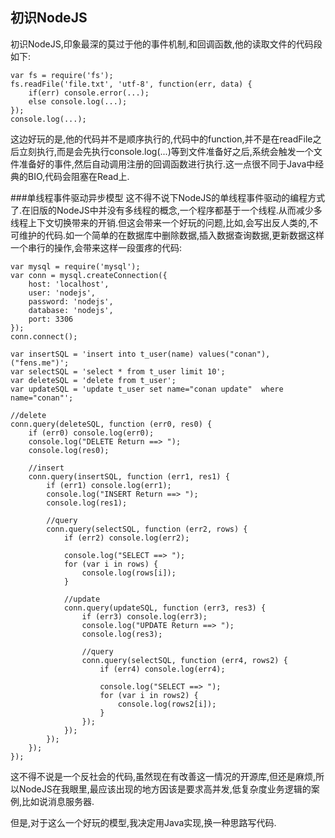 初识NodeJS
---

初识NodeJS,印象最深的莫过于他的事件机制,和回调函数,他的读取文件的代码段如下:
```
var fs = require('fs');
fs.readFile('file.txt', 'utf-8', function(err, data) {
    if(err) console.error(...);
    else console.log(...);
});
console.log(...);
```
这边好玩的是,他的代码并不是顺序执行的,代码中的function,并不是在readFile之后立刻执行,而是会先执行console.log(...)等到文件准备好之后,系统会触发一个文件准备好的事件,然后自动调用注册的回调函数进行执行.这一点很不同于Java中经典的BIO,代码会阻塞在Read上.

###单线程事件驱动异步模型
这不得不说下NodeJS的单线程事件驱动的编程方式了.在旧版的NodeJS中并没有多线程的概念,一个程序都基于一个线程.从而减少多线程上下文切换带来的开销.但这会带来一个好玩的问题,比如,会写出反人类的,不可维护的代码.如一个简单的在数据库中删除数据,插入数据查询数据,更新数据这样一个串行的操作,会带来这样一段蛋疼的代码:
```
var mysql = require('mysql');
var conn = mysql.createConnection({
    host: 'localhost',
    user: 'nodejs',
    password: 'nodejs',
    database: 'nodejs',
    port: 3306
});
conn.connect();

var insertSQL = 'insert into t_user(name) values("conan"),("fens.me")';
var selectSQL = 'select * from t_user limit 10';
var deleteSQL = 'delete from t_user';
var updateSQL = 'update t_user set name="conan update"  where name="conan"';

//delete
conn.query(deleteSQL, function (err0, res0) {
    if (err0) console.log(err0);
    console.log("DELETE Return ==> ");
    console.log(res0);

    //insert
    conn.query(insertSQL, function (err1, res1) {
        if (err1) console.log(err1);
        console.log("INSERT Return ==> ");
        console.log(res1);

        //query
        conn.query(selectSQL, function (err2, rows) {
            if (err2) console.log(err2);

            console.log("SELECT ==> ");
            for (var i in rows) {
                console.log(rows[i]);
            }

            //update
            conn.query(updateSQL, function (err3, res3) {
                if (err3) console.log(err3);
                console.log("UPDATE Return ==> ");
                console.log(res3);

                //query
                conn.query(selectSQL, function (err4, rows2) {
                    if (err4) console.log(err4);

                    console.log("SELECT ==> ");
                    for (var i in rows2) {
                        console.log(rows2[i]);
                    }
                });
            });
        });
    });
});
```
这不得不说是一个反社会的代码,虽然现在有改善这一情况的开源库,但还是麻烦,所以NodeJS在我眼里,最应该出现的地方因该是要求高并发,低复杂度业务逻辑的案例,比如说消息服务器.

但是,对于这么一个好玩的模型,我决定用Java实现,换一种思路写代码.